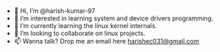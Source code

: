 - 👋 Hi, I’m @harish-kumar-97
- 👀 I’m interested in learning system and device drivers programming.
- 🌱 I’m currently learning the linux kernel internals.
- 💞️ I’m looking to collaborate on linux projects.
- 📫 Wanna talk? Drop me an email here harishec031@gmail.com

<!---
harish-kumar-97/harish-kumar-97 is a ✨ special ✨ repository because its `README.md` (this file) appears on your GitHub profile.
You can click the Preview link to take a look at your changes.
--->
